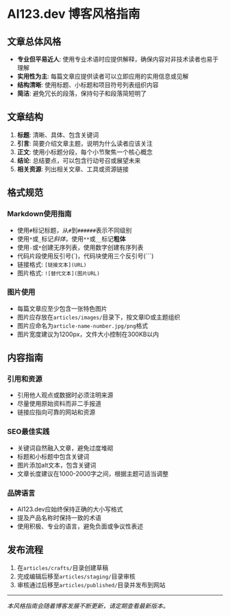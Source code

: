 # AI123.dev 博客风格指南

## 文章总体风格

- **专业但平易近人**: 使用专业术语时应提供解释，确保内容对非技术读者也易于理解
- **实用性为主**: 每篇文章应提供读者可以立即应用的实用信息或见解
- **结构清晰**: 使用标题、小标题和项目符号列表组织内容
- **简洁**: 避免冗长的段落，保持句子和段落简短明了

## 文章结构

1. **标题**: 清晰、具体、包含关键词
2. **引言**: 简要介绍文章主题，说明为什么读者应该关注
3. **正文**: 使用小标题分段，每个小节聚焦一个核心概念
4. **结论**: 总结要点，可以包含行动号召或展望未来
5. **相关资源**: 列出相关文章、工具或资源链接

## 格式规范

### Markdown使用指南

- 使用`#`标记标题，从`#`到`######`表示不同级别
- 使用`*`或`_`标记*斜体*，使用`**`或`__`标记**粗体**
- 使用`-`或`*`创建无序列表，使用数字创建有序列表
- 代码片段使用反引号(`)，代码块使用三个反引号(```)
- 链接格式: `[链接文本](URL)`
- 图片格式: `![替代文本](图片URL)`

### 图片使用

- 每篇文章应至少包含一张特色图片
- 图片应存放在`articles/images/`目录下，按文章ID或主题组织
- 图片应命名为`article-name-number.jpg/png`格式
- 图片宽度建议为1200px，文件大小控制在300KB以内

## 内容指南

### 引用和资源

- 引用他人观点或数据时必须注明来源
- 尽量使用原始资料而非二手报道
- 链接应指向可靠的网站和资源

### SEO最佳实践

- 关键词自然融入文章，避免过度堆砌
- 标题和小标题中包含关键词
- 图片添加alt文本，包含关键词
- 文章长度建议在1000-2000字之间，根据主题可适当调整

### 品牌语言

- AI123.dev应始终保持正确的大小写格式
- 提及产品名称时保持一致的术语
- 使用积极、专业的语言，避免负面或争议性表述

## 发布流程

1. 在`articles/crafts/`目录创建草稿
2. 完成编辑后移至`articles/staging/`目录审核
3. 审核通过后移至`articles/published/`目录并发布到网站

---

*本风格指南会随着博客发展不断更新，请定期查看最新版本。* 